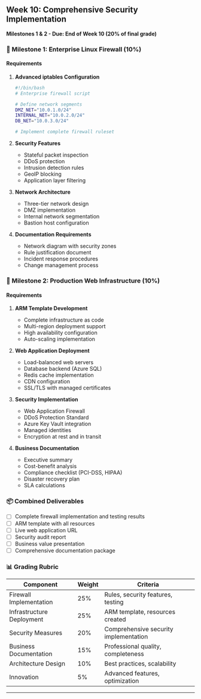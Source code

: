 ## Week 10: Comprehensive Security Implementation
**Milestones 1 & 2 - Due: End of Week 10 (20% of final grade)**

### 🎯 Milestone 1: Enterprise Linux Firewall (10%)

#### Requirements
1. **Advanced iptables Configuration**
   ```bash
   #!/bin/bash
   # Enterprise firewall script
   
   # Define network segments
   DMZ_NET="10.0.1.0/24"
   INTERNAL_NET="10.0.2.0/24"
   DB_NET="10.0.3.0/24"
   
   # Implement complete firewall ruleset
   ```

2. **Security Features**
   - Stateful packet inspection
   - DDoS protection
   - Intrusion detection rules
   - GeoIP blocking
   - Application layer filtering

3. **Network Architecture**
   - Three-tier network design
   - DMZ implementation
   - Internal network segmentation
   - Bastion host configuration

4. **Documentation Requirements**
   - Network diagram with security zones
   - Rule justification document
   - Incident response procedures
   - Change management process

### 🎯 Milestone 2: Production Web Infrastructure (10%)

#### Requirements
1. **ARM Template Development**
   - Complete infrastructure as code
   - Multi-region deployment support
   - High availability configuration
   - Auto-scaling implementation

2. **Web Application Deployment**
   - Load-balanced web servers
   - Database backend (Azure SQL)
   - Redis cache implementation
   - CDN configuration
   - SSL/TLS with managed certificates

3. **Security Implementation**
   - Web Application Firewall
   - DDoS Protection Standard
   - Azure Key Vault integration
   - Managed identities
   - Encryption at rest and in transit

4. **Business Documentation**
   - Executive summary
   - Cost-benefit analysis
   - Compliance checklist (PCI-DSS, HIPAA)
   - Disaster recovery plan
   - SLA calculations

### 📦 Combined Deliverables
- [ ] Complete firewall implementation and testing results
- [ ] ARM template with all resources
- [ ] Live web application URL
- [ ] Security audit report
- [ ] Business value presentation
- [ ] Comprehensive documentation package

### 📊 Grading Rubric
| Component | Weight | Criteria |
|-----------|--------|----------|
| Firewall Implementation | 25% | Rules, security features, testing |
| Infrastructure Deployment | 25% | ARM template, resources created |
| Security Measures | 20% | Comprehensive security implementation |
| Business Documentation | 15% | Professional quality, completeness |
| Architecture Design | 10% | Best practices, scalability |
| Innovation | 5% | Advanced features, optimization |

---

